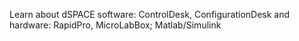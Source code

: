 Learn about dSPACE software: ControlDesk, ConfigurationDesk and hardware: RapidPro, MicroLabBox; Matlab/Simulink
